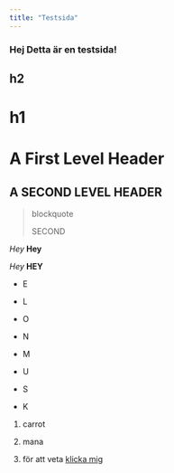 ```yaml
---
title: "Testsida"
---
```

### Hej Detta är en testsida!
## h2
# h1

A First Level Header
====================

A SECOND LEVEL HEADER
---------------------

> blockquote
>
> SECOND

*Hey*
**Hey**

_Hey_
__HEY__

*   E

-   L

+   O

*   N

-   M

+   U

*   S

-   K

1. carrot
2. mana

3. för att veta [klicka mig](https://dbwebb.se/uppgift/bygg-en-redovisa-sida-till-kursen-design)

